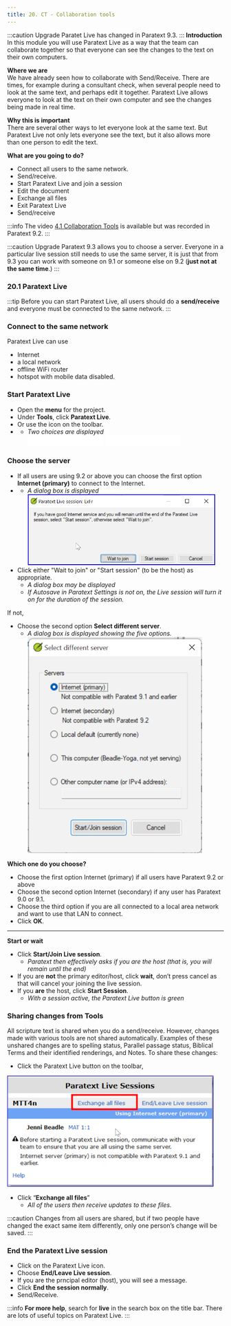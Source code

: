 ```yaml
---
title: 20. CT - Collaboration tools
---
```


:::caution Upgrade
Paratet Live has changed in Paratext 9.3.
:::
**Introduction**  
In this module you will use Paratext Live as a way that the team can collaborate together so that everyone can see the changes to the text on their own computers.

**Where we are**  
We have already seen how to collaborate with Send/Receive. There are times, for example during a consultant check, when several people need to look at the same text, and perhaps edit it together. Paratext Live allows everyone to look at the text on their own computer and see the changes being made in real time.

**Why this is important**  
There are several other ways to let everyone look at the same text. But Paratext Live not only lets everyone see the text, but it also allows more than one person to edit the text.

**What are you going to do?**  
-  Connect all users to the same network.
-  Send/receive.
-  Start Paratext Live and join a session
-  Edit the document
-  Exchange all files
-  Exit Paratext Live
-  Send/receive

:::info
The video [4.1 Collaboration Tools](https://vimeo.com/641947293) is available but was recorded in Paratext 9.2.
:::

:::caution Upgrade
Paratext 9.3 allows you to choose a server. Everyone in a particular live session still needs to use the same server, it is just that from 9.3 you can work with someone on 9.1 or someone else on 9.2 (**just not at the same time**.)
:::
### 20.1 Paratext Live
:::tip
Before you can start Paratext Live, all users should do a **send/receive** and everyone must be connected to the same network.
:::

### Connect to the same network  
Paratext Live can use  
-  Internet
-  a local network
-  offline WiFi router
-  hotspot with mobile data disabled.

### Start Paratext Live
-  Open the **menu** for the project.
-  Under **Tools**, click **Paratext Live**.
-  Or use the icon on the toolbar.  
-   -  *Two choices are displayed*  
![](../../img/blank-48.png)
![](../../img/blank-48.png)


### Choose the server
-  If all users are using 9.2 or above you can choose the first option **Internet (primary)** to connect to the Internet.
-   -  *A dialog box is displayed*  
![](../media/090e8af3c816f38bb148c7a51a9eb7ba.png)
-  Click either "Wait to join" or "Start session" (to be the host) as appropriate.  
    -  *A dialog box may be displayed*  
    -  *If Autosave in Paratext Settings is not on, the Live session will turn it on for the duration of the session.*

If not,
-  Choose the second option **Select different server**.  
   -  *A dialog box is displayed showing the five options.*  
![](../media/7b74b82d46ecc1bc5ab1844cc2923843.png)

**Which one do you choose?**  
-  Choose the first option Internet (primary) if all users have Paratext 9.2 or above
-  Choose the second option Internet (secondary) if any user has Paratext 9.0 or 9.1.
-  Choose the third option if you are all connected to a local area network and want to use that LAN to connect.
-  Click **OK**.
 
-----

**Start or wait**
-  Click **Start/Join Live session**.   
   -  *Paratext then effectively asks if you are the host (that is, you will remain until the end)*
-  If you are **not** the primary editor/host, click **wait**, don’t press cancel as that will cancel your joining the live session.
-  If you **are** the host, click **Start Session**.
    -  *With a session active, the Paratext Live button is green*

### Sharing changes from Tools
All scripture text is shared when you do a send/receive. However, changes made with various tools are not shared automatically. Examples of these unshared changes are to spelling status, Parallel passage status, Biblical Terms and their identified renderings, and Notes. To share these changes:

-  Click the Paratext Live button on the toolbar,
   
  ![](../media/PL-exchange.png)
-  Click “**Exchange all files**”  
    -  *All of the users then receive updates to these files.*

:::caution
Changes from all users are shared, but if two people have changed the exact same item differently, only one person’s change will be saved.
:::

### End the Paratext Live session
-  Click on the Paratext Live  icon.
-  Choose **End/Leave Live session**.
-  If you  are the prncipal editor (host), you will see a message.
-  Click **End the session normally**.
-  Send/Receive.

:::info
**For more help**, search for **live** in the search box on the title bar. There are lots of useful  topics on Paratext Live.
:::
